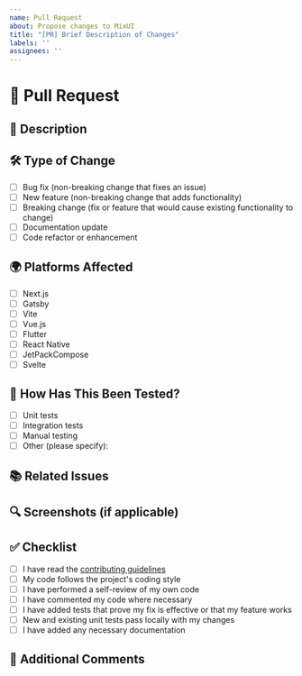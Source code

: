 ```yaml
---
name: Pull Request
about: Propose changes to MixUI
title: "[PR] Brief Description of Changes"
labels: ''
assignees: ''
---
```


# 🚀 Pull Request

## 📝 Description
<!-- Provide a brief description of the changes introduced by this pull request. What problem does it solve, or what feature does it add? -->

## 🛠️ Type of Change
<!-- Check all the changes that apply: -->
- [ ] Bug fix (non-breaking change that fixes an issue)
- [ ] New feature (non-breaking change that adds functionality)
- [ ] Breaking change (fix or feature that would cause existing functionality to change)
- [ ] Documentation update
- [ ] Code refactor or enhancement

## 🌍 Platforms Affected
<!-- List the platforms affected by this change: -->
- [ ] Next.js 
- [ ] Gatsby
- [ ] Vite
- [ ] Vue.js
- [ ] Flutter
- [ ] React Native
- [ ] JetPackCompose
- [ ] Svelte

## 🧪 How Has This Been Tested?
<!-- Describe how you tested your changes. Include details about testing environment, tools used, and the type of tests you ran. Attach test logs or screenshots if possible. -->
- [ ] Unit tests
- [ ] Integration tests
- [ ] Manual testing
- [ ] Other (please specify):

## 📚 Related Issues
<!-- If this pull request addresses one or more issues, please list them here. Example: `Closes #123` or `Fixes #456`. -->

## 🔍 Screenshots (if applicable)
<!-- If your changes involve UI/UX updates, please provide screenshots of the new features or bug fixes. -->

## ✅ Checklist
<!-- Please check all the boxes that apply: -->
- [ ] I have read the [contributing guidelines](CONTRIBUTING.md)
- [ ] My code follows the project's coding style
- [ ] I have performed a self-review of my own code
- [ ] I have commented my code where necessary
- [ ] I have added tests that prove my fix is effective or that my feature works
- [ ] New and existing unit tests pass locally with my changes
- [ ] I have added any necessary documentation

## 💬 Additional Comments
<!-- Any other comments or information you want to provide. -->
